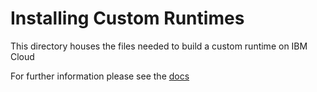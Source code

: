 # Installing Custom Runtimes
This directory houses the files needed to build a custom runtime on IBM Cloud

For further information please see the [docs](https://github.com/pywren/pywren-ibm-cloud/tree/master/runtime)
